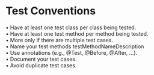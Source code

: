 # Test Conventions 
• Have at least one test class per class being tested.  
• Have at least one test method per method being tested.  
• More only if there are multiple test cases.  
• Name your test methods testMethodNameDescription  
• Use annotations (e.g., @Test, @Before, @After, ...).  
• Document your test cases.  
• Avoid duplicate test cases.  